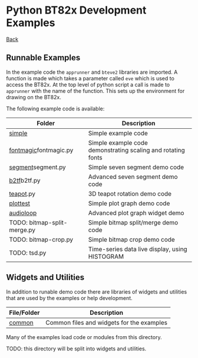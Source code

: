 # Python BT82x Development Examples

[Back](../README.md)

## Runnable Examples

In the example code the `apprunner` and `bteve2` libraries are imported. A function is made which takes a parameter called `eve` which is used to access the BT82x. At the top level of python script a call is made to `apprunner` with the name of the function. This sets up the environment for drawing on the BT82x.

The following example code is available:

| Folder | Description |
| --- | --- |
| [simple](simple/README.md) | Simple example code |
| [fontmagic](fontmagic/README.md)fontmagic.py | Simple example code demonstrating scaling and rotating fonts |
| [segment](segment/README.md)segment.py | Simple seven segment demo code |
| [b2tf](b2tf/README.md)b2tf.py | Advanced seven segment demo code |
| [teapot](teapot/README.md).py | 3D teapot rotation demo code |
| [plottest](plottest/README.md) | Simple plot graph demo code |
| [audioloop](audioloop/README.md) | Advanced plot graph widget demo |
| TODO: bitmap-split-merge.py | Simple bitmap split/merge demo code |
| TODO: bitmap-crop.py | Simple bitmap crop demo code |
| TODO: tsd.py | Time-series data live display, using HISTOGRAM |

## Widgets and Utilities

In addition to runable demo code there are libraries of widgets and utilities that are used by the examples or help development.

| File/Folder | Description |
| --- | --- |
| [common](common/README.md) | Common files and widgets for the examples |

Many of the examples load code or modules from this directory. 

TODO: this directory will be split into widgets and utilities.

